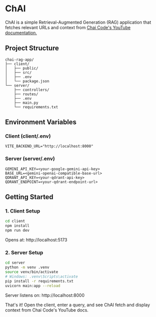 # ChAI

ChAI is a simple Retrieval-Augmented Generation (RAG) application that fetches relevant URLs and context from [Chai Code's YouTube documentation.](https://chaidocs.vercel.app/)

## Project Structure

```
chai-rag-app/
├── client/
│   ├── public/
│   ├── src/
│   ├── .env               
│   └── package.json
└── server/
    ├── controllers/
    ├── routes/
    ├── .env                
    ├── main.py
    └── requirements.txt
```

## Environment Variables

### Client (client/.env)
```
VITE_BACKEND_URL="http://localhost:8000"
```

### Server (server/.env)
```
GEMINI_API_KEY=<your-google-gemini-api-key>
BASE_URL=<gemini-openai-compatible-base-url>
QDRANT_API_KEY=<your-qdrant-api-key>
QDRANT_ENDPOINT=<your-qdrant-endpoint-url>
```

## Getting Started

### 1. Client Setup
```bash
cd client
npm install
npm run dev
```
Opens at: http://localhost:5173

### 2. Server Setup
```bash
cd server
python -m venv .venv
source venv/bin/activate 
# Windows: .venv\Scripts\activate
pip install -r requirements.txt
uvicorn main:app --reload
```
Server listens on: http://localhost:8000

That's it! Open the client, enter a query, and see ChAI fetch and display context from Chai Code's YouTube docs.


